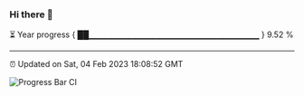### Hi there 👋

⏳ Year progress { ██▁▁▁▁▁▁▁▁▁▁▁▁▁▁▁▁▁▁▁▁▁▁▁▁▁▁▁▁ } 9.52 %

---

⏰ Updated on Sat, 04 Feb 2023 18:08:52 GMT

![Progress Bar CI](https://github.com/Shyam-Makwana/GitHub-Actions-Demo/workflows/Progress%20Bar%20CI/badge.svg)
